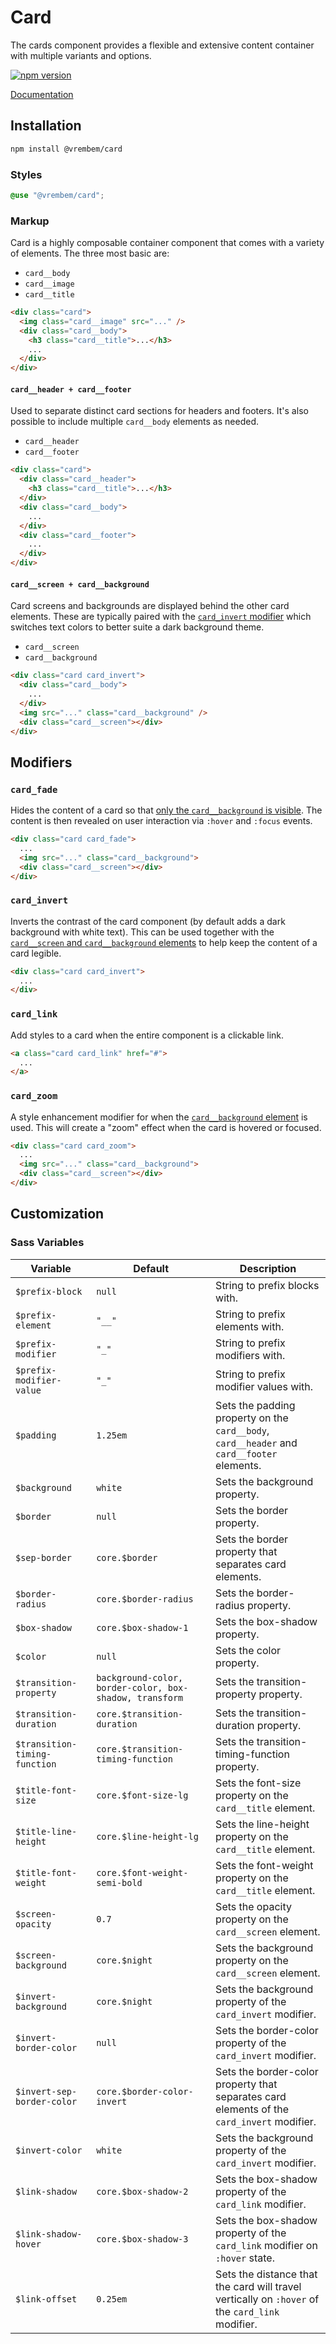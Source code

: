# Card

The cards component provides a flexible and extensive content container with multiple variants and options.

[![npm version](https://img.shields.io/npm/v/%40vrembem%2Fcard.svg)](https://www.npmjs.com/package/%40vrembem%2Fcard)

[Documentation](https://vrembem.com/packages/card)

## Installation

```sh
npm install @vrembem/card
```

### Styles

```scss
@use "@vrembem/card";
```

### Markup

Card is a highly composable container component that comes with a variety of elements. The three most basic are:

- `card__body`
- `card__image`
- `card__title`

```html
<div class="card">
  <img class="card__image" src="..." />
  <div class="card__body">
    <h3 class="card__title">...</h3>
    ...
  </div>
</div>
```

#### `card__header + card__footer`

Used to separate distinct card sections for headers and footers. It's also possible to include multiple `card__body` elements as needed.

- `card__header`
- `card__footer`

```html
<div class="card">
  <div class="card__header">
    <h3 class="card__title">...</h3>
  </div>
  <div class="card__body">
    ...
  </div>
  <div class="card__footer">
    ...
  </div>
</div>
```

#### `card__screen + card__background`

Card screens and backgrounds are displayed behind the other card elements. These are typically paired with the [`card_invert` modifier](#card_invert) which switches text colors to better suite a dark background theme.

- `card__screen`
- `card__background`

```html
<div class="card card_invert">
  <div class="card__body">
    ...
  </div>
  <img src="..." class="card__background" />
  <div class="card__screen"></div>
</div>
```

## Modifiers

### `card_fade`

Hides the content of a card so that [only the `card__background` is visible](#card__screen-+-card__background). The content is then revealed on user interaction via `:hover` and `:focus` events.

```html
<div class="card card_fade">
  ...
  <img src="..." class="card__background">
  <div class="card__screen"></div>
</div>
```

### `card_invert`

Inverts the contrast of the card component (by default adds a dark background with white text). This can be used together with the [`card__screen` and `card__background` elements](#card__screen-+-card__background) to help keep the content of a card legible. 

```html
<div class="card card_invert">
  ...
</div>
```

### `card_link`

Add styles to a card when the entire component is a clickable link. 

```html
<a class="card card_link" href="#">
  ...
</a>
```

### `card_zoom`

A style enhancement modifier for when the [`card__background` element](#card__screen-+-card__background) is used. This will create a "zoom" effect when the card is hovered or focused.

```html
<div class="card card_zoom">
  ...
  <img src="..." class="card__background">
  <div class="card__screen"></div>
</div>
```

## Customization

### Sass Variables

| Variable                      | Default                                                 | Description                                                                                     |
| ----------------------------- | ------------------------------------------------------- | ----------------------------------------------------------------------------------------------- |
| `$prefix-block`               | `null`                                                  | String to prefix blocks with.                                                                   |
| `$prefix-element`             | `"__"`                                                  | String to prefix elements with.                                                                 |
| `$prefix-modifier`            | `"_"`                                                   | String to prefix modifiers with.                                                                |
| `$prefix-modifier-value`      | `"_"`                                                   | String to prefix modifier values with.                                                          |
| `$padding`                    | `1.25em`                                                | Sets the padding property on the `card__body`, `card__header` and `card__footer` elements.      |
| `$background`                 | `white`                                                 | Sets the background property.                                                                   |
| `$border`                     | `null`                                                  | Sets the border property.                                                                       |
| `$sep-border`                 | `core.$border`                                          | Sets the border property that separates card elements.                                          |
| `$border-radius`              | `core.$border-radius`                                   | Sets the border-radius property.                                                                |
| `$box-shadow`                 | `core.$box-shadow-1`                                    | Sets the box-shadow property.                                                                   |
| `$color`                      | `null`                                                  | Sets the color property.                                                                        |
| `$transition-property`        | `background-color, border-color, box-shadow, transform` | Sets the transition-property property.                                                          |
| `$transition-duration`        | `core.$transition-duration`                             | Sets the transition-duration property.                                                          |
| `$transition-timing-function` | `core.$transition-timing-function`                      | Sets the transition-timing-function property.                                                   |
| `$title-font-size`            | `core.$font-size-lg`                                    | Sets the font-size property on the `card__title` element.                                       |
| `$title-line-height`          | `core.$line-height-lg`                                  | Sets the line-height property on the `card__title` element.                                     |
| `$title-font-weight`          | `core.$font-weight-semi-bold`                           | Sets the font-weight property on the `card__title` element.                                     |
| `$screen-opacity`             | `0.7`                                                   | Sets the opacity property on the `card__screen` element.                                        |
| `$screen-background`          | `core.$night`                                           | Sets the background property on the `card__screen` element.                                     |
| `$invert-background`          | `core.$night`                                           | Sets the background property of the `card_invert` modifier.                                     |
| `$invert-border-color`        | `null`                                                  | Sets the border-color property of the `card_invert` modifier.                                   |
| `$invert-sep-border-color`    | `core.$border-color-invert`                             | Sets the border-color property that separates card elements of the `card_invert` modifier.      |
| `$invert-color`               | `white`                                                 | Sets the background property of the `card_invert` modifier.                                     |
| `$link-shadow`                | `core.$box-shadow-2`                                    | Sets the box-shadow property of the `card_link` modifier.                                       |
| `$link-shadow-hover`          | `core.$box-shadow-3`                                    | Sets the box-shadow property of the `card_link` modifier on `:hover` state.                     |
| `$link-offset`                | `0.25em`                                                | Sets the distance that the card will travel vertically on `:hover` of the `card_link` modifier. |
